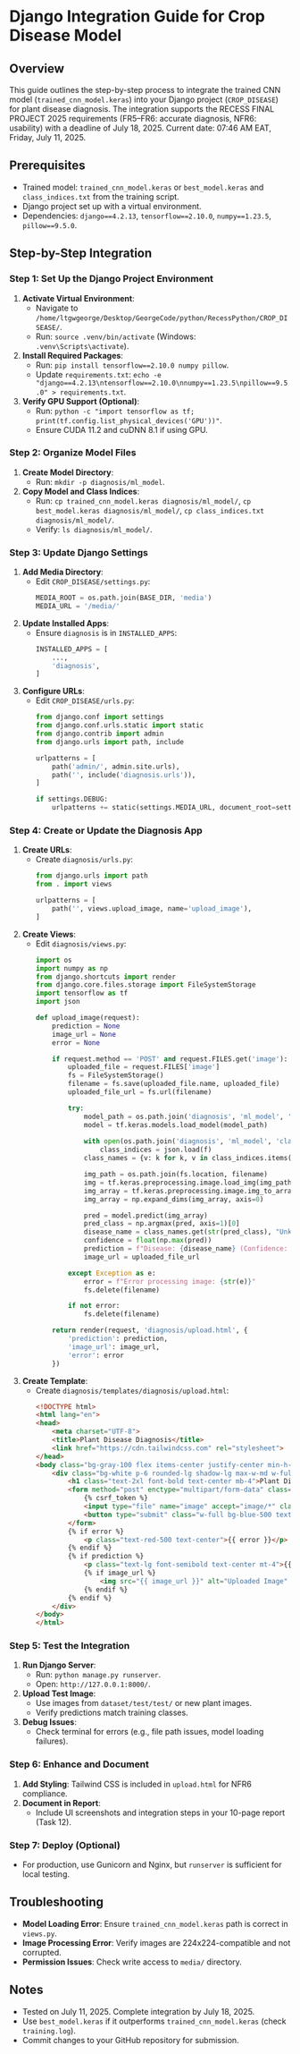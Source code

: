 # Django Integration Guide for Crop Disease Model

## Overview
This guide outlines the step-by-step process to integrate the trained CNN model (`trained_cnn_model.keras`) into your Django project (`CROP_DISEASE`) for plant disease diagnosis. The integration supports the RECESS FINAL PROJECT 2025 requirements (FR5–FR6: accurate diagnosis, NFR6: usability) with a deadline of July 18, 2025. Current date: 07:46 AM EAT, Friday, July 11, 2025.

## Prerequisites
- Trained model: `trained_cnn_model.keras` or `best_model.keras` and `class_indices.txt` from the training script.
- Django project set up with a virtual environment.
- Dependencies: `django==4.2.13`, `tensorflow==2.10.0`, `numpy==1.23.5`, `pillow==9.5.0`.

## Step-by-Step Integration

### Step 1: Set Up the Django Project Environment
1. **Activate Virtual Environment**:
   - Navigate to `/home/ltgwgeorge/Desktop/GeorgeCode/python/RecessPython/CROP_DISEASE/`.
   - Run: `source .venv/bin/activate` (Windows: `.venv\Scripts\activate`).
2. **Install Required Packages**:
   - Run: `pip install tensorflow==2.10.0 numpy pillow`.
   - Update `requirements.txt`: `echo -e "django==4.2.13\ntensorflow==2.10.0\nnumpy==1.23.5\npillow==9.5.0" > requirements.txt`.
3. **Verify GPU Support (Optional)**:
   - Run: `python -c "import tensorflow as tf; print(tf.config.list_physical_devices('GPU'))"`.
   - Ensure CUDA 11.2 and cuDNN 8.1 if using GPU.

### Step 2: Organize Model Files
1. **Create Model Directory**:
   - Run: `mkdir -p diagnosis/ml_model`.
2. **Copy Model and Class Indices**:
   - Run: `cp trained_cnn_model.keras diagnosis/ml_model/`, `cp best_model.keras diagnosis/ml_model/`, `cp class_indices.txt diagnosis/ml_model/`.
   - Verify: `ls diagnosis/ml_model/`.

### Step 3: Update Django Settings
1. **Add Media Directory**:
   - Edit `CROP_DISEASE/settings.py`:
     ```python
     MEDIA_ROOT = os.path.join(BASE_DIR, 'media')
     MEDIA_URL = '/media/'
     ```
2. **Update Installed Apps**:
   - Ensure `diagnosis` is in `INSTALLED_APPS`:
     ```python
     INSTALLED_APPS = [
         ...,
         'diagnosis',
     ]
     ```
3. **Configure URLs**:
   - Edit `CROP_DISEASE/urls.py`:
     ```python
     from django.conf import settings
     from django.conf.urls.static import static
     from django.contrib import admin
     from django.urls import path, include

     urlpatterns = [
         path('admin/', admin.site.urls),
         path('', include('diagnosis.urls')),
     ]

     if settings.DEBUG:
         urlpatterns += static(settings.MEDIA_URL, document_root=settings.MEDIA_ROOT)
     ```

### Step 4: Create or Update the Diagnosis App
1. **Create URLs**:
   - Create `diagnosis/urls.py`:
     ```python
     from django.urls import path
     from . import views

     urlpatterns = [
         path('', views.upload_image, name='upload_image'),
     ]
     ```
2. **Create Views**:
   - Edit `diagnosis/views.py`:
     ```python
     import os
     import numpy as np
     from django.shortcuts import render
     from django.core.files.storage import FileSystemStorage
     import tensorflow as tf
     import json

     def upload_image(request):
         prediction = None
         image_url = None
         error = None

         if request.method == 'POST' and request.FILES.get('image'):
             uploaded_file = request.FILES['image']
             fs = FileSystemStorage()
             filename = fs.save(uploaded_file.name, uploaded_file)
             uploaded_file_url = fs.url(filename)

             try:
                 model_path = os.path.join('diagnosis', 'ml_model', 'trained_cnn_model.keras')
                 model = tf.keras.models.load_model(model_path)
                 
                 with open(os.path.join('diagnosis', 'ml_model', 'class_indices.txt'), 'r') as f:
                     class_indices = json.load(f)
                 class_names = {v: k for k, v in class_indices.items()}

                 img_path = os.path.join(fs.location, filename)
                 img = tf.keras.preprocessing.image.load_img(img_path, target_size=(224, 224))
                 img_array = tf.keras.preprocessing.image.img_to_array(img) / 255.0
                 img_array = np.expand_dims(img_array, axis=0)

                 pred = model.predict(img_array)
                 pred_class = np.argmax(pred, axis=1)[0]
                 disease_name = class_names.get(str(pred_class), "Unknown")
                 confidence = float(np.max(pred))
                 prediction = f"Disease: {disease_name} (Confidence: {confidence:.2%})"
                 image_url = uploaded_file_url

             except Exception as e:
                 error = f"Error processing image: {str(e)}"
                 fs.delete(filename)

             if not error:
                 fs.delete(filename)

         return render(request, 'diagnosis/upload.html', {
             'prediction': prediction,
             'image_url': image_url,
             'error': error
         })
     ```
3. **Create Template**:
   - Create `diagnosis/templates/diagnosis/upload.html`:
     ```html
     <!DOCTYPE html>
     <html lang="en">
     <head>
         <meta charset="UTF-8">
         <title>Plant Disease Diagnosis</title>
         <link href="https://cdn.tailwindcss.com" rel="stylesheet">
     </head>
     <body class="bg-gray-100 flex items-center justify-center min-h-screen">
         <div class="bg-white p-6 rounded-lg shadow-lg max-w-md w-full">
             <h1 class="text-2xl font-bold text-center mb-4">Plant Disease Diagnosis</h1>
             <form method="post" enctype="multipart/form-data" class="mb-4">
                 {% csrf_token %}
                 <input type="file" name="image" accept="image/*" class="block w-full text-sm text-gray-500 file:mr-4 file:py-2 file:px-4 file:rounded-full file:border-0 file:text-sm file:font-semibold file:bg-blue-50 file:text-blue-700 hover:file:bg-blue-100">
                 <button type="submit" class="w-full bg-blue-500 text-white py-2 px-4 rounded hover:bg-blue-600 mt-2">Diagnose</button>
             </form>
             {% if error %}
                 <p class="text-red-500 text-center">{{ error }}</p>
             {% endif %}
             {% if prediction %}
                 <p class="text-lg font-semibold text-center mt-4">{{ prediction }}</p>
                 {% if image_url %}
                     <img src="{{ image_url }}" alt="Uploaded Image" class="mt-4 w-full rounded">
                 {% endif %}
             {% endif %}
         </div>
     </body>
     </html>
     ```

### Step 5: Test the Integration
1. **Run Django Server**:
   - Run: `python manage.py runserver`.
   - Open: `http://127.0.0.1:8000/`.
2. **Upload Test Image**:
   - Use images from `dataset/test/test/` or new plant images.
   - Verify predictions match training classes.
3. **Debug Issues**:
   - Check terminal for errors (e.g., file path issues, model loading failures).

### Step 6: Enhance and Document
1. **Add Styling**: Tailwind CSS is included in `upload.html` for NFR6 compliance.
2. **Document in Report**:
   - Include UI screenshots and integration steps in your 10-page report (Task 12).

### Step 7: Deploy (Optional)
- For production, use Gunicorn and Nginx, but `runserver` is sufficient for local testing.

## Troubleshooting
- **Model Loading Error**: Ensure `trained_cnn_model.keras` path is correct in `views.py`.
- **Image Processing Error**: Verify images are 224x224-compatible and not corrupted.
- **Permission Issues**: Check write access to `media/` directory.

## Notes
- Tested on July 11, 2025. Complete integration by July 18, 2025.
- Use `best_model.keras` if it outperforms `trained_cnn_model.keras` (check `training.log`).
- Commit changes to your GitHub repository for submission.